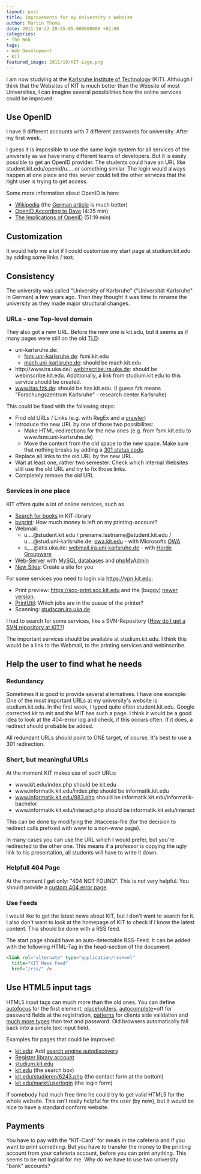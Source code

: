 ```yaml
---
layout: post
title: Improvements for my University's Website
author: Martin Thoma
date: 2011-10-22 20:55:05.000000000 +02:00
categories:
- The Web
tags:
- Web Development
- KIT
featured_image: 2011/10/KIT-Logo.png
---
```

I am now studying at the <a href="http://en.wikipedia.org/wiki/Karlsruhe_Institute_of_Technology">Karlsruhe Institute of Technology</a> (KIT). Although I think that the Websites of KIT is much better than the Website of most Universities,  I can imagine several possibilities how the online services could be improved:

<h2>Use OpenID</h2>
I have 9 different accounts with 7 different passwords for university. After my first week.

I guess it is impossible to use the same login system for all services of the university as we have many different teams of developers. But it is easily possible to get an OpenID provider. The students could have an URL like student.kit.edu/openid/u.... or something similar. The login would always happen at one place and this server could tell the other services that the right user is trying to get access. 

Some more information about OpenID is here:
<ul>
  <li><a href="http://en.wikipedia.org/wiki/OpenID">Wikipedia</a> (the <a href="http://de.wikipedia.org/wiki/OpenID">German article</a> is much better)</li>
  <li><a href="http://www.youtube.com/watch?v=xcmY8Pk-qEk">OpenID According to Dave</a> (4:35 min)</li>
  <li><a href="http://www.youtube.com/watch?v=DslTkwON1Bk">The Implications of OpenID</a> (51:19 min)</li>
</ul>

<h2>Customization</h2>
It would help me a lot if I could customize my start page at studium.kit.edu by adding some links / text.

<h2>Consistency</h2>
The university was called "University of Karlsruhe" ("Universit&auml;t Karlsruhe" in German) a few years ago. Then they thought it was time to rename the university as they made major structural changes.

<h3>URLs - one Top-level domain</h3>
They also got a new URL. Before the new one is kit.edu, but it seems as if many pages were still on the old <abbr title="top-level domain">TLD</abbr>:
<ul>
  <li>uni-karlsruhe.de:
    <ul>
  <li><a href="http://www.fsmi.uni-karlsruhe.de/">fsmi.uni-karlsruhe.de</a>: fsmi.kit.edu</li>
  <li><a href="http://www2.mach.uni-karlsruhe.de/srmach/srmach.php">mach.uni-karlsruhe.de</a>: should be mach.kit.edu</li>
    </ul>
  <li>http://www.ira.uka.de/: <a href="https://webinscribe.ira.uka.de/">webinscribe.ira.uka.de</a>: should be webinscribe.kit.edu. Additionally, a link from studium.kit.edu to this service should be created.</li>
  <li><a href="http://www.itas.fzk.de/">www.itas.fzk.de</a>: should be itas.kit.edu. (I guess fzk means "Forschungszentrum Karlsruhe" - research center Karlsruhe)</li>
</ul>

This could be fixed with the following steps:
<ul>
    <li>Find old URLs / Links (e.g. with <bbr title="Regular Expressions">RegEx</abbr> and a <a href="http://en.wikipedia.org/wiki/Web_crawler">crawler</a>)</li>
    <li>Introduce the new URL by one of those two possibilites:
        <ul>
          <li>Make HTML-redirections for the new ones (e.g. from fsmi.kit.edu to www.fsmi.uni-karlsruhe.de)</li>
          <li>Move the content from the old space to the new space. Make sure that nothing breaks by adding a <a href="http://en.wikipedia.org/wiki/List_of_HTTP_status_codes#3xx_Redirection">301 status code</a>.</li>
        </ul>
    <li>Replace all links to the old URL by the new URL.</li>
    <li>Wait at least one, rather two semester. Check which internal Websites still use the old URL and try to fix those links.</li>
    <li>Completely remove the old URL</li>
</ul>

<h3>Services in one place</h3>
KIT offers quite a lot of online services, such as
<ul>
  <li><a href="http://www.bibliothek.kit.edu/cms/index.php">Search for books</a> in KIT-library
  <li><a href="https://www.rz.uni-karlsruhe.de/cgi-bin/bvprint">bvprint</a>: How much money is left on my printing-account?</li>
  <li>Webmail:
    <ul>
      <li>u....@student.kit.edu / prename.lastname@student.kit.edu / u....@stud.uni-karlsruhe.de: <a href="https://owa.kit.edu">owa.kit.edu</a> - with Microsofts <a href="http://en.wikipedia.org/wiki/Outlook_Web_App">OWA</a></li>
      <li>s_...@atis.uka.de: <a href="https://webmail.ira.uni-karlsruhe.de/imp/login.php">webmail.ira.uni-karlsruhe.de</a> - with <a href="http://en.wikipedia.org/wiki/Horde_(software)">Horde Groupware</a></li>
    </ul>
  </li>
  <li><a href="http://www.scc.kit.edu/dienste/3203.php">Web-Server</a> with <a href="http://www.scc.kit.edu/dienste/7881.php">MySQL databases</a> and <a href="https://www.rz.uni-karlsruhe.de/phpmyadmin/?server=5">phpMyAdmin</a></li>
  <li><a href="http://www.scc.kit.edu/dienste/3203.php">New Sites</a>: Create a site for you</li>
</ul>

For some services you need to login via <a href="https://vpn.kit.edu/">https://vpn.kit.edu</a>:
<ul>
  <li>Print preview: <a href="https://scc-print.scc.kit.edu/cgi-bin/preview/index.cgi?printer=bw600dpi&user=">https://scc-print.scc.kit.edu</a> and the (buggy) <a href="https://scc-print-06.scc.kit.edu/cgi-bin/print/index.cgi">newer version</a>.</li>
  <li><a href="https://print.rz.uni-karlsruhe.de/cgi-bin/pu">PrintUtil</a>: Which jobs are in the queue of the printer?</li>
  <li>Scanning: <a href="http://studscan.ira.uka.de/">studscan.ira.uka.de</a></li>
</ul>

I had to search for some services, like a SVN-Repository (<a href="http://www.atis.uka.de/1422.php">How do I get a SVN repository at KIT?</a>)

The important services should be available at studium.kit.edu. I think this would be a link to the Webmail, to the printing services and webinscribe.

<h2>Help the user to find what he needs</h2>
<h3>Redundancy</h3>
Sometimes it is good to provide several alternatives. I have one example:
One of the most important URLs at my university's website is studium.kit.edu. In the first week, I typed quite often student.kit.edu. Google corrected kit to mit and the MIT has such a page. I think it would be a good idea to look at the 404-error log and check, if this occurs often. If it does, a redirect should probable be added.

All redundant URLs should point to ONE target, of course. It's best to use a 301 redirection.

<h3>Short, but meaningful URLs</h3>
At the moment KIT makes use of such URLs:
<ul>
  <li>www.kit.edu/index.php should be kit.edu</li>
  <li>www.informatik.kit.edu/index.php should be informatik.kit.edu</li>
  <li><a href="http://www.informatik.kit.edu/883.php">www.informatik.kit.edu/883.php</a> should be informatik.kit.edu/informatik-bachelor</li>
  <li>www.informatik.kit.edu/interact.php should be informatik.kit.edu/interact</li>
</ul>

This can be done by modifying the .htaccess-file (for the decision to redirect calls prefixed with www to a non-www page).

In many cases you can use the URL which I would prefer, but you're redirected to the other one. This means if a professor is copying the ugly link to his presentation, all students will have to write it down. 

<h3>Helpfull 404 Page</h3>
At the moment I get only: "404 NOT FOUND". This is not very helpful. You should provide a <a href="../custom-404-error-pages/" title="Custom 404 error pages">custom 404 error page</a>.

<h3>Use Feeds</h3>
I would like to get the latest news about KIT, but I don't want to search for it. I also don't want to look at the homepage of KIT to check if I know the latest content. This should be done with a RSS feed.

The start page should have an auto-detectable RSS-Feed. It can be added with the following HTML-Tag in the head-section of the document:
```html
<link rel="alternate" type="application/rss+xml" 
  title="KIT News Feed" 
  href="/rss/" />
```

<h2>Use HTML5 input tags</h2>
HTML5 input tags can much more than the old ones. You can define <a href="http://www.w3schools.com/html5/att_input_autofocus.asp">autofocus</a> for the first element, <a href="http://www.w3schools.com/html5/att_input_placeholder.asp">placeholders</a>, <a href="http://www.w3schools.com/html5/att_input_autocomplete.asp">autocomplete</a>=off for password fields at the registration, <a href="http://www.w3schools.com/html5/att_input_pattern.asp">patterns</a> for clients side validation and <a href="http://www.w3schools.com/html5/att_input_type.asp">much more types</a> than text and password. Old browsers automatically fall back into a simple text input field.

Examples for pages that could be improved:
<ul>
  <li><a href="http://kit.edu">kit.edu</a>: Add <a href="../search-engine-autodiscovery/" title="Search Engine Autodiscovery">search engine autodiscovery</a></li>
  <li><a href="http://i3vloan.ubka.uni-karlsruhe.de/19466917473783462330/i3v_library/ausleihe/i3v_ausleihe.cgi?opacdb=UBKA_OPAC&session=19466917473783462330&Funktion=Ersterfassung&lang=DE">Register library account</a></li>
  <li><a href="https://studium.kit.edu">studium.kit.edu</a></li>
  <li><a href="http://www.kit.edu/index.php">kit.edu</a> (the search box)</li>
  <li><a href="http://www.kit.edu/studieren/6243.php">kit.edu/studieren/6243.php</a> (the contact form at the bottom)</li>
  <li><a href="http://www.kit.edu/markt/userlogin.php">kit.edu/markt/userlogin</a> (the login form)</li>
</ul>

If somebody had much free time he could try to get valid HTML5 for the whole website. This isn't really helpful for the user (by now), but it would be nice to have a standard conform website.

<h2>Payments</h2>
You have to pay with the "KIT-Card" for meals in the cafeteria and if you want to print something. But you have to transfer the money to the printing account from your cafeteria account, before you can print anything. This seems to be not logical for me. Why do we have to use two university "bank" accounts?
